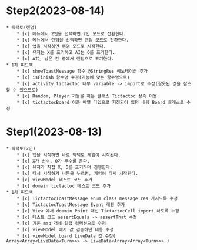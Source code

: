# Step2(2023-08-14) #
    * 틱택토(랜덤)
        * [x] 메뉴에서 2인을 선택하면 2인 모드로 전환한다.
        * [x] 메뉴에서 랜덤을 선택하면 랜덤 모드로 전환한다.
        * [x] 앱을 시작하면 랜덤 모드로 시작한다.
        * [x] 유저는 X를 표기하고 AI는 O를 표기한다.
        * [x] AI는 남은 칸 중에서 랜덤으로 표기한다.
    * 1차 피드백
        * [x] showToastMessage 함수 @StringRes 에노테이션 추가
        * [x] isFinish 함수명 수정(기능에 맞는 함수명으로)
        * [x] activity_tictactoc 내부 variable -> import로 수정(잘못된 값을 참조할 수 있으므로)
        * [x] Random, Player 기능을 하는 클래스 Tictactoc 상속 이용
        * [x] tictactocBoard 이중 배열 타입으로 지정되어 있던 내용 Board 클래스로 수정

# Step1(2023-08-13) #
    * 틱택토(2인)
        * [x] 앱을 시작하면 바로 틱택토 게임이 시작된다.
        * [x] X가 선수, O가 후수를 둔다.
        * [x] 유저가 직접 X, O를 표기하며 진행한다.
        * [x] 다시 시작하기 버튼을 누르면, 게임이 다시 시작된다.
        * [x] viewModel 테스트 코드 추가
        * [x] domain tictactoc 테스트 코드 추가
    * 1차 피드백
        * [x] TictactocToastMessage enum class message res 가지도록 수정
        * [x] TictactocToastMessage Event 래핑 추가
        * [x] View 에서 doamin Point 대신 TictactocCell import 하도록 수정
        * [x] 테스트 코드 assertEquals -> assertThat 수정
        * [x] 기존 map 객체 일급 컬렉션으로 수정
        * [x] viewModel 에서 값 검증하던 내용 수정
        * [x] viewModel board LiveData 값 수정( Array<Array<LiveData<Turn>>> -> LiveData<Array<Array<Turn>>> ) 